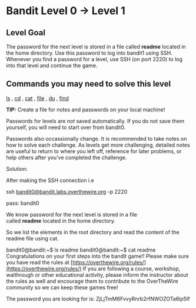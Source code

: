 # Bandit Level 0 → Level 1

## Level Goal

The password for the next level is stored in a file called **readme** located in the home directory. Use this password to log into bandit1 using SSH. Whenever you find a password for a level, use SSH (on port 2220) to log into that level and continue the game.

## Commands you may need to solve this level

[ls](https://man7.org/linux/man-pages/man1/ls.1.html) , [cd](https://man7.org/linux/man-pages/man1/cd.1p.html) , [cat](https://man7.org/linux/man-pages/man1/cat.1.html) , [file](https://man7.org/linux/man-pages/man1/file.1.html) , [du](https://man7.org/linux/man-pages/man1/du.1.html) , [find](https://man7.org/linux/man-pages/man1/find.1.html)

**TIP:** Create a file for notes and passwords on your local machine!

Passwords for levels are *not* saved automatically. If you do not save them yourself, you will need to start over from bandit0.

Passwords also occassionally change. It is recommended to take notes on how to solve each challenge. As levels get more challenging, detailed notes are useful to return to where you left off, reference for later problems, or help others after you’ve completed the challenge.

Solution:

After making the SSH connection i.e

ssh [bandit0@bandit.labs.overthewire.org](mailto:bandit0@bandit.labs.overthewire.org) -p 2220

pass: bandit0

We know password for the next level is stored in a file called **readme** located in the home directory.

So we list the elements in the root directory and read the content of the readme file using cat.

bandit0@bandit:~$ ls
readme
bandit0@bandit:~$ cat readme
Congratulations on your first steps into the bandit game!!
Please make sure you have read the rules at [https://overthewire.org/rules/](https://overthewire.org/rules/)
If you are following a course, workshop, walthrough or other educational activity,
please inform the instructor about the rules as well and encourage them to
contribute to the OverTheWire community so we can keep these games free!

The password you are looking for is: ZjLjTmM6FvvyRnrb2rfNWOZOTa6ip5If